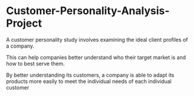 # Customer-Personality-Analysis-Project

A customer personality study involves examining the ideal client profiles of a company.

This can help companies better understand who their target market is and how to best serve them. 

By better understanding its customers, a company is able to adapt its products more easily to meet the individual needs of each individual customer
